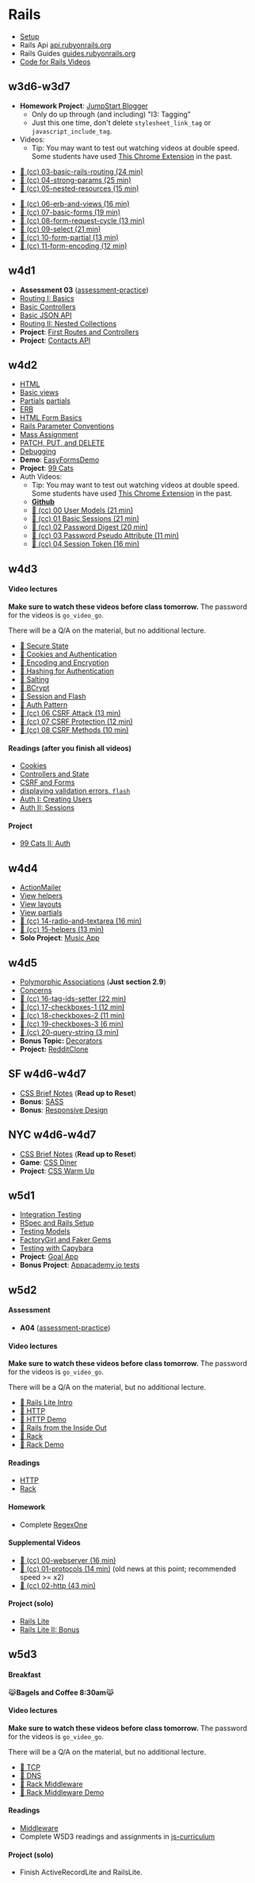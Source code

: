 # Rails

* [Setup][rails-setup]
* Rails Api [api.rubyonrails.org][rails-api]
* Rails Guides [guides.rubyonrails.org][rails-guides]
* [Code for Rails Videos][rails-videos-code]

[rails-setup]: readings/rails-setup.md
[rails-api]: http://api.rubyonrails.org/v4.0.2/
[rails-guides]: http://guides.rubyonrails.org/v4.0.2/
[rails-videos-code]: demos/intro_rails_video_demo

## w3d6-w3d7

* **Homework Project**: [JumpStart Blogger][js-blogger]
    * Only do up through (and including) "I3: Tagging"
    * Just this one time, don't delete `stylesheet_link_tag` or
      `javascript_include_tag`.
* Videos:
    *  Tip: You may want to test out watching videos at double speed.  Some students have used [This Chrome Extension][vimeo-double-speed] in the past.
+ [:movie_camera: (cc) 03-basic-rails-routing (24 min)][03-basic-rails-routing]
+ [:movie_camera: (cc) 04-strong-params (25 min)][04-strong-params]
+ [:movie_camera: (cc) 05-nested-resources (15 min)][05-nested-resources]
* [:movie_camera: (cc) 06-erb-and-views (16 min)][06-erb-and-views]
* [:movie_camera: (cc) 07-basic-forms (19 min)][07-basic-forms]
* [:movie_camera: (cc) 08-form-request-cycle (13 min)][08-form-request-cycle]
* [:movie_camera: (cc) 09-select (21 min)][09-select]
* [:movie_camera: (cc) 10-form-partial (13 min)][10-form-partial]
* [:movie_camera: (cc) 11-form-encoding (12 min)][11-form-encoding]


[js-blogger]: http://tutorials.jumpstartlab.com/projects/blogger.html

[03-basic-rails-routing]: http://vimeo.com/groups/appacademy/videos/100267303
[04-strong-params]: http://vimeo.com/groups/appacademy/videos/100267304
[05-nested-resources]: http://vimeo.com/groups/appacademy/videos/100267305
[06-erb-and-views]: http://vimeo.com/groups/appacademy/videos/100267306
[07-basic-forms]: http://vimeo.com/groups/appacademy/videos/100358537
[08-form-request-cycle]: http://vimeo.com/groups/appacademy/videos/100359278
[09-select]: http://vimeo.com/groups/appacademy/videos/100729432
[10-form-partial]: http://vimeo.com/groups/appacademy/videos/100729434
[11-form-encoding]: http://vimeo.com/groups/appacademy/videos/100729435

## w4d1

+ **Assessment 03** ([assessment-practice][assessment-prep])
+ [Routing I: Basics][routing-i]
+ [Basic Controllers][basic-controllers]
+ [Basic JSON API][basic-json-api]
+ [Routing II: Nested Collections][routing-ii]
+ **Project**: [First Routes and Controllers][first-routes]
+ **Project**: [Contacts API][contacts-api]

[assessment-prep]: http://github.com/appacademy/assessment-prep

[routing-i]: readings/routing-part-i.md
[basic-controllers]: readings/basic-controllers.md
[basic-json-api]: readings/basic-json-api.md
[routing-ii]: readings/routing-part-ii.md

[first-routes]: projects/w4d1-first-routes.md
[contacts-api]: projects/w4d1-contacts-api.md

## w4d2

* [HTML][html]
* [Basic views][basic-views]
* [Partials] [partials]
* [ERB][erb]
* [HTML Form Basics][html-forms]
* [Rails Parameter Conventions][rails-params-conventions]
* [Mass Assignment][mass-assignment]
* [PATCH, PUT, and DELETE][patch-put-and-delete]
* [Debugging][debugging-rails]
* **Demo**: [EasyFormsDemo][easy-forms-demo]
* **Project**: [99 Cats][99-cats]
* Auth Videos:
    *  Tip: You may want to test out watching videos at double speed.  Some students have used [This Chrome Extension][vimeo-double-speed] in the past.
    * [**Github**][auth-github]
    * [:movie_camera: (cc) 00 User Models (21 min)][auth-00-user-model]
    * [:movie_camera: (cc) 01 Basic Sessions (21 min)][auth-01-basic-sessions]
    * [:movie_camera: (cc) 02 Password Digest (20 min)][auth-02-password-digest]
    * [:movie_camera: (cc) 03 Password Pseudo Attribute (11 min)][auth-03-password-pseudo-attribute]
    * [:movie_camera: (cc) 04 Session Token (16 min)][auth-04-session-token]


[html]: readings/html.md
[basic-views]: readings/basic-views.md
[erb]: readings/erb.md
[html-forms]: readings/html-forms.md
[rails-params-conventions]: readings/parameter-conventions.md
[mass-assignment]: readings/mass-assignment.md
[patch-put-and-delete]: readings/patch-put-and-delete.md
[debugging-rails]: readings/debugging-rails.md
[partials]: readings/partials.md

[auth-00-user-model]: https://vimeo.com/groups/appacademy/videos/93097977
[auth-01-basic-sessions]: https://vimeo.com/groups/appacademy/videos/93097978
[auth-02-password-digest]: https://vimeo.com/groups/appacademy/videos/93097979
[auth-03-password-pseudo-attribute]: https://vimeo.com/groups/appacademy/videos/93100190
[auth-04-session-token]: https://vimeo.com/groups/appacademy/videos/93101442

[easy-forms-demo]: demos/easy_forms_demo
[99-cats]: projects/ninety_nine_cats_i

## w4d3

#### Video lectures
**Make sure to watch these videos before class tomorrow.** The password for the videos is `go_video_go`.

There will be a Q/A on the material, but no additional lecture.

* [:movie_camera: Secure State](https://vimeo.com/160819941)
* [:movie_camera: Cookies and Authentication](https://vimeo.com/160820294)
* [:movie_camera: Encoding and Encryption](https://vimeo.com/160820971)
* [:movie_camera: Hashing for Authentication](https://vimeo.com/160821222)
* [:movie_camera: Salting](https://vimeo.com/160822597)
* [:movie_camera: BCrypt](https://vimeo.com/160825250)
* [:movie_camera: Session and Flash](https://vimeo.com/160824886)
* [:movie_camera: Auth Pattern](https://vimeo.com/160826910)
* [:movie_camera: (cc) 06 CSRF Attack (13 min)][auth-06-csrf-attack]
* [:movie_camera: (cc) 07 CSRF Protection (12 min)][auth-07-csrf-protection]
* [:movie_camera: (cc) 08 CSRF Methods (10 min)][auth-08-csrf-methods]

#### Readings (after you finish all videos)
* [Cookies][cookies]
* [Controllers and State][controllers-and-state]
* [CSRF and Forms][csrf-and-forms]
* [displaying validation errors, `flash`][error-validation]
* [Auth I: Creating Users][auth-part-i]
* [Auth II: Sessions][auth-part-ii]

#### Project
* [99 Cats II: Auth][99-cats-part-ii]

[controllers-and-state]: readings/controllers-and-state.md
[csrf-and-forms]: readings/csrf.md
[cookies]: readings/cookies.md
[auth-part-i]: readings/auth-part-i.md
[auth-part-ii]: readings/auth-part-ii.md
[error-validation]: readings/validation.md
[12-displaying-validation-errors]: http://vimeo.com/groups/appacademy/videos/100729436
[13-flash-messages]: http://vimeo.com/groups/appacademy/videos/100729438

[vimeo-double-speed]: https://chrome.google.com/webstore/detail/vimeo-repeat-speed/noonakfaafcdaagngpjehilgegefdima?hl=en
[auth-05-bcrypt]: https://vimeo.com/groups/appacademy/videos/93104232
[auth-06-csrf-attack]: https://vimeo.com/groups/appacademy/videos/93114286
[auth-07-csrf-protection]: https://vimeo.com/groups/appacademy/videos/93114288
[auth-08-csrf-methods]: https://vimeo.com/groups/appacademy/videos/93114287
[auth-github]: https://github.com/appacademy/AuthVideoDemo

[99-cats-part-ii]: projects/ninety_nine_cats_ii

## w4d4

* [ActionMailer][action-mailer]
* [View helpers][view-helpers]
* [View layouts][view-layouts]
* [View partials][view-partials]
* [:movie_camera:  (cc) 14-radio-and-textarea (16 min)][14-radio-and-textarea]
* [:movie_camera:  (cc) 15-helpers (13 min)][15-helpers]
* **Solo Project**: [Music App][music-app-project]

[action-mailer]: readings/mailing-1.md
[view-helpers]: readings/helpers.md
[view-layouts]: readings/layouts.md
[view-partials]: readings/partials.md
[14-radio-and-textarea]: http://vimeo.com/groups/appacademy/videos/100729825
[15-helpers]: http://vimeo.com/groups/appacademy/videos/100780885

[music-app-project]: projects/music_app.md

## w4d5

* [Polymorphic Associations][polym-assoc-blurb] (**Just section 2.9**)
* [Concerns][concerns-reading]
* [:movie_camera:  (cc) 16-tag-ids-setter (22 min)][16-tag-ids-setter]
* [:movie_camera:  (cc) 17-checkboxes-1 (12 min)][17-checkboxes-1]
* [:movie_camera:  (cc) 18-checkboxes-2 (11 min)][18-checkboxes-2]
* [:movie_camera:  (cc) 19-checkboxes-3 (6 min)][19-checkboxes-3]
* [:movie_camera:  (cc) 20-query-string (3 min)][20-query-string]
* **Bonus Topic:** [Decorators][decorators]
* **Project:** [RedditClone][reddit-clone]

[polym-assoc-blurb]: http://guides.rubyonrails.org/association_basics.html#polymorphic-associations
[concerns-reading]: https://richonrails.com/articles/rails-4-code-concerns-in-active-record-models
[16-tag-ids-setter]: http://vimeo.com/groups/appacademy/videos/100780886
[17-checkboxes-1]: http://vimeo.com/groups/appacademy/videos/100780887
[18-checkboxes-2]: http://vimeo.com/groups/appacademy/videos/100846847
[19-checkboxes-3]: http://vimeo.com/groups/appacademy/videos/100846848
[20-query-string]: http://vimeo.com/groups/appacademy/videos/100849678
[decorators]: readings/decorators.md

[reddit-clone]: projects/reddit_on_rails

## SF w4d6-w4d7

* [CSS Brief Notes][css-demos-notes] (**Read up to Reset**)
* **Bonus**: [SASS][sass]
* **Bonus**: [Responsive Design][responsive-design]

[bootstrap-examples]: http://getbootstrap.com/getting-started/#examples
[build-with-bootstrap]: ../html-css/projects/bootstrap_lite
[sass]: readings/sass.md
[responsive-design]: readings/responsive_design.md

## NYC w4d6-w4d7
* [CSS Brief Notes][css-demos-notes] (**Read up to Reset**)
* **Game**: [CSS Diner][css-diner]
* **Project**: [CSS Warm Up][css-warm-up]

[css-demos-notes]: https://github.com/appacademy/css-demos#brief-notes
[css-diner]: http://flukeout.github.io/
[css-warm-up]: https://github.com/appacademy/css-warm-up


## w5d1

* [Integration Testing][integration-testing]
* [RSpec and Rails Setup][rspec-setup]
* [Testing Models][rspec-models]
* [FactoryGirl and Faker Gems][fac-grl-faker]
* [Testing with Capybara][capybara]
* **Project**: [Goal App][goaling-app]
* **Bonus Project**: [Appacademy.io tests][appacademyio-tests]

[integration-testing]: readings/integration-testing.md
[rspec-setup]: readings/rspec-and-rails-setup.md
[rspec-models]: readings/rspec-models.md
[fac-grl-faker]: readings/factorygirl-and-faker.md
[capybara]: readings/capybara.md

[goaling-app]: projects/goal_app
[appacademyio-tests]: projects/appacademy.io_tests

## w5d2

#### Assessment
* **A04** ([assessment-practice][assessment-prep])

#### Video lectures
**Make sure to watch these videos before class tomorrow.** The password for the videos is `go_video_go`.

There will be a Q/A on the material, but no additional lecture.

* [:movie_camera: Rails Lite Intro](https://vimeo.com/161381457)
* [:movie_camera: HTTP](https://vimeo.com/161381484)
* [:movie_camera: HTTP Demo](https://vimeo.com/161381489)
* [:movie_camera: Rails from the Inside Out](https://vimeo.com/161381601)
* [:movie_camera: Rack](https://vimeo.com/161384649)
* [:movie_camera: Rack Demo](https://vimeo.com/161381828)

#### Readings
* [HTTP][http]
* [Rack][rack]

#### Homework
* Complete [RegexOne][regex-link]

#### Supplemental Videos
* [:movie_camera:  (cc) 00-webserver (16 min)][00-webserver]
* [:movie_camera:  (cc) 01-protocols (14 min)][01-protocols]
  (old news at this point; recommended speed >= x2)
* [:movie_camera:  (cc) 02-http (43 min)][02-http]

#### Project (solo)
* [Rails Lite][rails-lite]
* [Rails Lite II: Bonus][rails-lite-ii]

[http]: readings/http.md
[rack]: readings/rack.md
[regex-link]: http://regexone.com/
[00-webserver]: http://vimeo.com/groups/appacademy/videos/100169899
[01-protocols]: http://vimeo.com/groups/appacademy/videos/100169898
[02-http]: http://vimeo.com/groups/appacademy/videos/100267302
[rails-lite]: projects/rails-lite
[rails-lite-ii]: projects/rails-lite

## w5d3

#### Breakfast
:joy_cat:**Bagels and Coffee 8:30am**:joy_cat:


#### Video lectures
**Make sure to watch these videos before class tomorrow.** The password for the videos is `go_video_go`.

There will be a Q/A on the material, but no additional lecture.

* [:movie_camera: TCP](https://vimeo.com/161382361)
* [:movie_camera: DNS](https://vimeo.com/161381921)
* [:movie_camera: Rack Middleware](https://vimeo.com/161382367)
* [:movie_camera: Rack Middleware Demo](https://vimeo.com/161386029)

#### Readings
* [Middleware][middleware]
* Complete W5D3 readings and assignments in [js-curriculum][js-curriculum]

#### Project (solo)
* Finish ActiveRecordLite and RailsLite.

[middleware]: readings/middleware.md
[js-curriculum]: ../javascript
